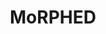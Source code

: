 ---
layout: project
title: MoRPHED
desc: Implementing simplified morphodynamics to allow modeling of river form at timescales meaningful to management
picurl: https://goo.gl/xOQnLQ
---